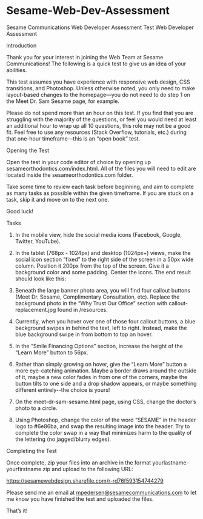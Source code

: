 # Sesame-Web-Dev-Assessment
Sesame Communications Web Developer Assessment Test
Web Developer Assessment
 
Introduction
 
Thank you for your interest in joining the Web Team at Sesame Communications! The following is a quick test to give us an idea of your abilities.
 
This test assumes you have experience with responsive web design, CSS transitions, and Photoshop. Unless otherwise noted, you only need to make layout-based changes to the homepage—you do not need to do step 1 on the Meet Dr. Sam Sesame page, for example.
 
Please do not spend more than an hour on this test. If you find that you are struggling with the majority of the questions, or feel you would need at least an additional hour to wrap up all 10 questions, this role may not be a good fit. Feel free to use any resources (Stack Overflow, tutorials, etc.) during that one-hour timeframe—this is an “open book” test.
 
Opening the Test
 
Open the test in your code editor of choice by opening up sesameorthodontics.com/index.html. All of the files you will need to edit are located inside the sesameorthodontics.com folder. 

Take some time to review each task before beginning, and aim to complete as many tasks as possible within the given timeframe. If you are stuck on a task, skip it and move on to the next one.

Good luck!
 
Tasks
 
1. In the mobile view, hide the social media icons (Facebook, Google, Twitter, YouTube).

2. In the tablet (768px - 1024px) and desktop (1024px+) views, make the social icon section “fixed” to the right side of the screen in a 50px wide column. Position it 200px from the top of the screen. Give it a background color and some padding. Center the icons. The end result should look like this:

3. Beneath the large banner photo area, you will find four callout buttons (Meet Dr. Sesame, Complimentary Consultation, etc). Replace the background photo in the “Why Trust Our Office” section with callout-replacement.jpg found in /resources.

4. Currently, when you hover over one of those four callout buttons, a blue background swipes in behind the text, left to right. Instead, make the blue background swipe in from bottom to top on hover.

5. In the “Smile Financing Options” section, increase the height of the “Learn More” button to 56px.

6. Rather than simply growing on hover, give the “Learn More” button a more eye-catching animation. Maybe a border draws around the outside of it, maybe a new color fades in from one of the corners, maybe the button tilts to one side and a drop shadow appears, or maybe something different entirely--the choice is yours!

7. On the meet-dr-sam-sesame.html page, using CSS, change the doctor’s photo to a circle.

8. Using Photoshop, change the color of the word “SESAME” in the header logo to #6e86ba, and swap the resulting image into the header. Try to complete the color swap in a way that minimizes harm to the quality of the lettering (no jagged/blurry edges).
 
Completing the Test
 
Once complete, zip your files into an archive in the format yourlastname-yourfirstname.zip and upload to the following URL:
 
https://sesamewebdesign.sharefile.com/r-rd76f593154744279
 
Please send me an email at mpedersen@sesamecommunications.com to let me know you have finished the test and uploaded the files.
 
That’s it!
